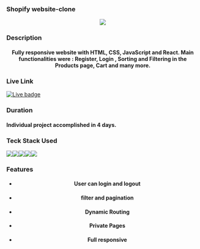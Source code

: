### Shopify website-clone 
<p align='center'>
<img src='https://faizan7012.github.io/static/media/Shopify.45220f78af78a3d4d6a9.png'>
 </p>
 
 ### Description
   
 <h4 align='center'>Fully responsive website with HTML, CSS, JavaScript and React. Main functionalities were : Register, Login , Sorting and Filtering in the Products page, Cart and many more.</p>
 
 ### Live Link
 
  [![Live badge](https://img.shields.io/badge/Vercel-000000?style=for-the-badge&logo=vercel&logoColor=white)]( https://shopify-clone-24si9ctg5-faizan7012.vercel.app/)

 
 
 ### Duration
 
 <h4>
 Individual project accomplished in 4 days.
</h4>
 
 
 ### Teck Stack Used
 
 <div align='center' style="display: flex;">
  <img src="https://img.shields.io/badge/HTML5-E34F26?style=for-the-badge&logo=html5&logoColor=white" />
  <img src="https://img.shields.io/badge/CSS3-1572B6?style=for-the-badge&logo=css3&logoColor=white" />
  <img src="https://img.shields.io/badge/JavaScript-323330?style=for-the-badge&logo=javascript&logoColor=F7DF1E" />
  <img src="https://img.shields.io/badge/React-20232A?style=for-the-badge&logo=react&logoColor=61DAFB" />
  <img src="https://img.shields.io/badge/React_Router-CA4245?style=for-the-badge&logo=react-router&logoColor=white" />
</div>


### Features

<ul align='center'>
 
 <li>
  <h4>User can login and logout</h4>
 </li>
 <li>
  <h4>filter and pagination</h4>
  </li>
 <li>
  <h4>Dynamic Routing</h4>
  </li>
 <li>
  <h4>Private Pages</h4>
  </li>
 <li>
  <h4>Full responsive</h4>
   </li>
</ul>

